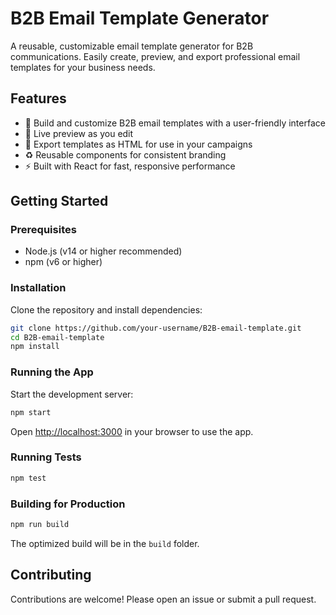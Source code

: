 # B2B Email Template Generator

A reusable, customizable email template generator for B2B communications. Easily create, preview, and export professional email templates for your business needs.

## Features

- 📨 Build and customize B2B email templates with a user-friendly interface
- 🎨 Live preview as you edit
- 💾 Export templates as HTML for use in your campaigns
- ♻️ Reusable components for consistent branding
- ⚡ Built with React for fast, responsive performance

## Getting Started

### Prerequisites

- Node.js (v14 or higher recommended)
- npm (v6 or higher)

### Installation

Clone the repository and install dependencies:

```bash
git clone https://github.com/your-username/B2B-email-template.git
cd B2B-email-template
npm install
```

### Running the App

Start the development server:

```bash
npm start
```

Open [http://localhost:3000](http://localhost:3000) in your browser to use the app.

### Running Tests

```bash
npm test
```

### Building for Production

```bash
npm run build
```

The optimized build will be in the `build` folder.

## Contributing

Contributions are welcome! Please open an issue or submit a pull request.
